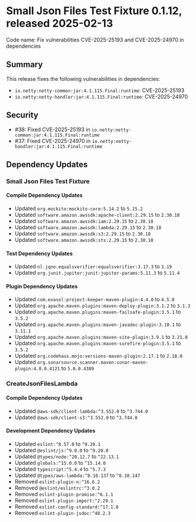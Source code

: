 # Small Json Files Test Fixture 0.1.12, released 2025-02-13

Code name: Fix vulnerabilities CVE-2025-25193 and CVE-2025-24970 in dependencies

## Summary

This release fixes the following vulnerabilities in dependencies:

* `io.netty:netty-common:jar:4.1.115.Final:runtime`: CVE-2025-25193
* `io.netty:netty-handler:jar:4.1.115.Final:runtime`: CVE-2025-24970

## Security

* #38: Fixed CVE-2025-25193 in `io.netty:netty-common:jar:4.1.115.Final:runtime`
* #37: Fixed CVE-2025-24970 in `io.netty:netty-handler:jar:4.1.115.Final:runtime`

## Dependency Updates

### Small Json Files Test Fixture

#### Compile Dependency Updates

* Updated `org.mockito:mockito-core:5.14.2` to `5.15.2`
* Updated `software.amazon.awssdk:apache-client:2.29.15` to `2.30.18`
* Updated `software.amazon.awssdk:iam:2.29.15` to `2.30.18`
* Updated `software.amazon.awssdk:lambda:2.29.15` to `2.30.18`
* Updated `software.amazon.awssdk:s3:2.29.15` to `2.30.18`
* Updated `software.amazon.awssdk:sts:2.29.15` to `2.30.18`

#### Test Dependency Updates

* Updated `nl.jqno.equalsverifier:equalsverifier:3.17.3` to `3.19`
* Updated `org.junit.jupiter:junit-jupiter-params:5.11.3` to `5.11.4`

#### Plugin Dependency Updates

* Updated `com.exasol:project-keeper-maven-plugin:4.4.0` to `4.5.0`
* Updated `org.apache.maven.plugins:maven-deploy-plugin:3.1.2` to `3.1.3`
* Updated `org.apache.maven.plugins:maven-failsafe-plugin:3.5.1` to `3.5.2`
* Updated `org.apache.maven.plugins:maven-javadoc-plugin:3.10.1` to `3.11.1`
* Updated `org.apache.maven.plugins:maven-site-plugin:3.9.1` to `3.21.0`
* Updated `org.apache.maven.plugins:maven-surefire-plugin:3.5.1` to `3.5.2`
* Updated `org.codehaus.mojo:versions-maven-plugin:2.17.1` to `2.18.0`
* Updated `org.sonarsource.scanner.maven:sonar-maven-plugin:4.0.0.4121` to `5.0.0.4389`

### CreateJsonFilesLambda

#### Compile Dependency Updates

* Updated `@aws-sdk/client-lambda:^3.552.0` to `^3.744.0`
* Updated `@aws-sdk/client-s3:^3.552.0` to `^3.744.0`

#### Development Dependency Updates

* Updated `eslint:^8.57.0` to `^9.20.1`
* Updated `@eslint/js:^9.0.0` to `^9.20.0`
* Updated `@types/node:^20.12.7` to `^22.13.1`
* Updated `globals:^15.0.0` to `^15.14.0`
* Updated `typescript:^5.4.4` to `^5.7.3`
* Updated `@types/aws-lambda:^8.10.137` to `^8.10.147`
* Removed `eslint-plugin-n:^16.6.2`
* Removed `@eslint/eslintrc:^3.0.2`
* Removed `eslint-plugin-promise:^6.1.1`
* Removed `eslint-plugin-import:^2.29.1`
* Removed `eslint-config-standard:^17.1.0`
* Removed `eslint-plugin-jsdoc:^48.2.3`
